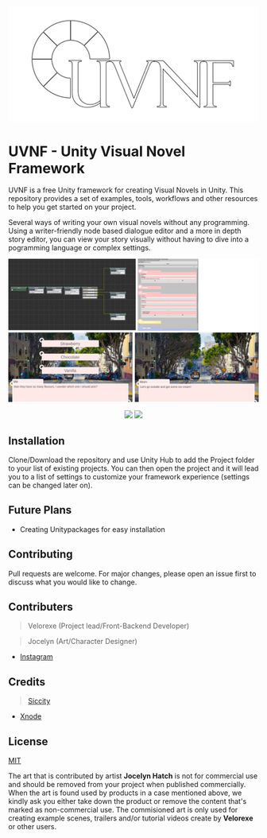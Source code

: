 ![UVNF_Logo](https://raw.githubusercontent.com/Velorexe/UDSF/develop/Project/Assets/Resources/UI/Sprites/FullLogo.png)
# UVNF - Unity Visual Novel Framework
UVNF is a free Unity framework for creating Visual Novels in Unity.
This repository provides a set of examples, tools, workflows and other resources to help you get started on your project.

Several ways of writing your own visual novels without any programming. Using a writer-friendly node based dialogue editor and a more in depth story editor, you can view your story visually without having to dive into a pogramming language or complex settings.

<p align="center">
    <img src="https://raw.githubusercontent.com/Velorexe/UDSF/develop/Documentation/Preview%20Images/Preview%20Image.png">
</p>

<p align="center">
    <img src="https://cdn.discordapp.com/attachments/445299422012637204/700819498977984533/StoryEditorSecondFinished2.gif">
    <img src="https://cdn.discordapp.com/attachments/415114612086931456/701163713650229268/EnterScene.gif">
</p>

## Installation

Clone/Download the repository and use Unity Hub to add the Project folder to your list of existing projects. You can then open the project and it will lead you to a list of settings to customize your framework experience (settings can be changed later on).

## Future Plans
* Creating Unitypackages for easy installation

## Contributing
Pull requests are welcome. For major changes, please open an issue first to discuss what you would like to change.

## Contributers
> Velorexe (Project lead/Front-Backend Developer)

> Jocelyn (Art/Character Designer)
* [Instagram](https://www.instagram.com/jade.lynxx/)

## Credits
> [Siccity](https://github.com/Siccity)
* [Xnode](https://github.com/Siccity/xNode)

## License
[MIT](https://choosealicense.com/licenses/mit/)

The art that is contributed by artist **Jocelyn Hatch** is not for commercial use and should be removed from your project when published commercially. When the art is found used by products in a case mentioned above, we kindly ask you either take down the product or remove the content that's marked as non-commercial use. The commisioned art is only used for creating example scenes, trailers and/or tutorial videos create by **Velorexe** or other users.